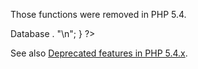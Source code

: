 Those functions were removed in PHP 5.4.

<?php

// Deprecated as of PHP 5.4.0
$link = mysql_connect('localhost', 'mysql_user', 'mysql_password');
$db_list = mysql_list_dbs($link);

while ($row = mysql_fetch_object($db_list)) {
     echo $row->Database . "\n";
}

?>

See also [Deprecated features in PHP 5.4.x](http://php.net/manual/en/migration54.deprecated.php).
